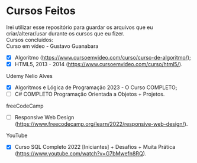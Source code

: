 # Cursos Feitos
 Irei utilizar esse repositório para guardar os arquivos que eu criar/alterar/usar durante os cursos que eu fizer.<br/>
 Cursos concluídos:<br/>
 Curso em vídeo - Gustavo Guanabara
 - [x] Algoritmo (https://www.cursoemvideo.com/curso/curso-de-algoritmo/);
 - [x] HTML5, 2013 - 2014 (https://www.cursoemvideo.com/curso/html5/).

 Udemy
 Nelio Alves
 - [X] Algoritmos e Lógica de Programação 2023 - O Curso COMPLETO; 
 - [ ] C# COMPLETO Programação Orientada a Objetos + Projetos.

freeCodeCamp
- [ ] Responsive Web Design (https://www.freecodecamp.org/learn/2022/responsive-web-design/).

YouTube
- [x] Curso SQL Completo 2022 [Iniciantes] + Desafios + Muita Prática (https://www.youtube.com/watch?v=G7bMwefn8RQ).

